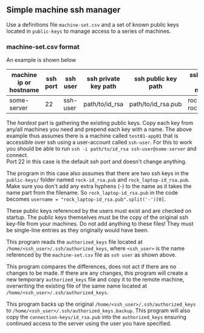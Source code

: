 ## Simple machine ssh manager

Use a definitions file `machine-set.csv` and a set of known public keys
located in `public-keys` to manage access to a series of machines.

### machine-set.csv format

An example is shown below 

| machine ip or hostname | ssh port | ssh user | ssh private key path | ssh public key path  | ssh keys / user names |
|------------------------|----------|----------|----------------------|----------------------|-----------------------|
| some-server            | 22       | ssh-user | path/to/id_rsa       | path/to/id_rsa.pub   | rock, rock_laptop     |

The *hardest* part is gathering the existing public keys.  Copy each key from any/all machines you need and prepend each key with a name.
The above example thus assumes there is a machine called `test01-app01` that is accessible over ssh using a user-account called `ssh-user`.
For this to work you should be able to run `ssh -i path/to/id_rsa ssh-user@some-server` and connect.  
Port 22 in this case is the default ssh port and doesn't change anything.

The program in this case also assumes that there are two ssh keys in the `public-keys/` folder named `rock-id_rsa.pub` and `rock_laptop-id_rsa.pub`.
Make sure you don't add any extra hyphens (-) to the name as it takes the name part from the filename.  So `rock_laptop-id_rsa.pub` in the
code becomes `username = "rock_laptop-id_rsa.pub".split('-')[0]`.

These public keys referenced by the users must exist and are checked on startup.  The public keys themselves must be the copy of the original
ssh key-file from your machines.  Do not add anything to these files!  They must be single-line entries as they originally would have been.

This program reads the `authorized_keys` file located at `/home/<ssh_user>/.ssh/authorized_keys`, where `<ssh_user>` is the name referenced by
the `machine-set.csv` file as `ssh user` as shown above.

This program compares the differences, does not act if there are no changes to be made.  If there are any changes, this program will
create a new temporary `authorized_keys` file and copy it to the remote machine, overwriting the existing file of the same name located
at `/home/<ssh_user>/.ssh/authorized_keys`.

This program backs up the original `/home/<ssh_user>/.ssh/authorized_keys` to `/home/<ssh_user>/.ssh/authorized_keys.backup`.
This program will also copy the `connection-keys/id_rsa.pub` into the `authorized_keys` ensuring continued access to the server
using the user you have specified.
